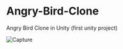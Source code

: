 # Angry-Bird-Clone
Angry Bird Clone in Unity (first unity project)

![Capture](https://user-images.githubusercontent.com/11765482/82118007-f7b45a00-9793-11ea-9d75-906901ff0d0c.PNG)
